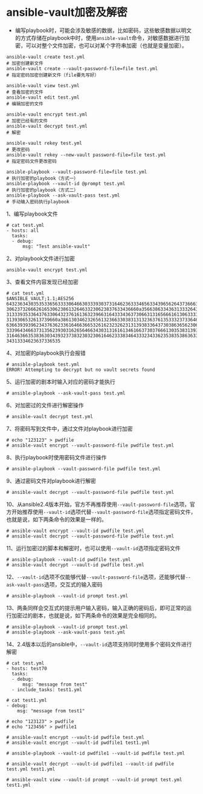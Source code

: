 ansible-vault加密及解密
===

- 编写playbook时，可能会涉及敏感的数据，比如密码，这些敏感数据以明文的方式存储在playbook中时，使用`ansible-vault`命令，对敏感数据进行加密，可以对整个文件加密，也可以对某个字符串加密（也就是变量加密）。

```
ansible-vault create test.yml                                         # 加密创建新文件
ansible-vault create --vault-password-file=file test.yml              # 指定密码加密创建新文件（file要先写好）

ansible-vault view test.yml                                           # 查看加密的文件
ansible-vault edit test.yml                                           # 编辑加密的文件

ansible-vault encrypt test.yml                                        # 加密已经有的文件
ansible-vault decrypt test.yml                                        # 解密

ansible-vault rekey test.yml                                          # 更改密码
ansible-vault rekey --new-vault password-file=file test.yml           # 指定密码文件更改密码

ansible-playbook --vault-password-file=file test.yml                  # 执行加密的playbook（方式一）
ansible-playbook --vault-id @prompt test.yml                          # 执行加密的playbook（方式二）
ansible-playbook --ask-vault-pass test.yml                            # 手动输入密码执行playbook
```

1、编写playbook文件
```
# cat test.yml
- hosts: all
  tasks:
  - debug:
      msg: "Test ansible-vault"
```

2、对playbook文件进行加密
```
ansible-vault encrypt test.yml
```

3、查看文件内容发现已经加密
```
# cat test.yml
$ANSIBLE_VAULT;1.1;AES256
64323634303535336563333064663033393037316462363334656334396562643736663839386464
3062373266626165306238613264633230623837633436660a356638633436313332643735613335
31333935336437633064323761613632396631643334363730663131656661613063333265363838
3139306532613739660a386130346232656132366330383131323637613533323733646437366331
63663939396234376362336164663665326162323262313139383364373038636562306163636362
33396434663731356239303162656466343031316161346166373037666130353831393261313530
31646366353836303439323738323032306164623338346433323433623538353863633563633266
34313334623637336535
```

4、对加密的playbook执行会报错
```
# ansible-playbook test.yml
ERROR! Attempting to decrypt but no vault secrets found
```

5、运行加密的剧本时输入对应的密码才能执行
```
# ansible-playbook --ask-vault-pass test.yml
```

6、对加密过的文件进行解密操作
```
# ansible-vault decrypt test.yml
```

7、将密码写到文件中，通过文件对playbook进行加密
```
# echo "123123" > pwdfile
# ansible-vault encrypt --vault-password-file pwdfile test.yml
```

8、执行playbook时使用密码文件进行操作
```
# ansible-playbook --vault-password-file pwdfile test.yml
```

9、通过密码文件对playbook进行解密
```
# ansible-vault decrypt --vault-password-file pwdfile test.yml
```

10、从ansible2.4版本开始，官方不再推荐使用`--vault-password-file`选项，官方开始推荐使用`--vault-id`选项代替`--vault-password-file`选项指定密码文件，也就是说，如下两条命令的效果是一样的。
```
# ansible-vault encrypt --vault-id pwdfile test.yml
# ansible-vault decrypt --vault-password-file pwdfile test.yml
```

11、运行加密过的脚本和解密时，也可以使用`--vault-id`选项指定密码文件
```
# ansible-playbook --vault-id pwdfile test.yml
# ansible-vault decrypt --vault-id pwdfile test.yml
```

12、`--vault-id`选项不仅能够代替`--vault-password-file`选项，还能够代替`--ask-vault-pass`选项，交互式的输入密码
```
# ansible-playbook --vault-id prompt test.yml
```

13、两条同样会交互式的提示用户输入密码，输入正确的密码后，即可正常的运行加密过的剧本，也就是说，如下两条命令的效果是完全相同的。
```
# ansible-playbook --vault-id prompt test.yml
# ansible-playbook --ask-vault-pass test.yml
```

14、2.4版本以后的ansible中，`--vault-id`选项支持同时使用多个密码文件进行解密
```
# cat test.yml
- hosts: test70
  tasks:
  - debug:
      msg: "message from test"
  - include_tasks: test1.yml
 
# cat test1.yml
- debug:
    msg: "message from test1"
```

```
# echo "123123" > pwdfile
# echo "123456" > pwdfile1
```

```
# ansible-vault encrypt --vault-id pwdfile test.yml
# ansible-vault encrypt --vault-id pwdfile1 test1.yml
```

```
# ansible-playbook --vault-id pwdfile1 --vault-id pwdfile test.yml
```

```
# ansible-vault decrypt --vault-id pwdfile1 --vault-id pwdfile test.yml test1.yml
```

```
# ansible-vault view --vault-id prompt --vault-id prompt test.yml test1.yml
```
